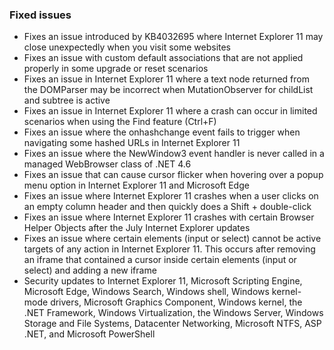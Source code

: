 ### Fixed issues
- Fixes an issue introduced by KB4032695 where Internet Explorer 11 may close unexpectedly when you visit some websites
- Fixes an issue with custom default associations that are not applied properly in some upgrade or reset scenarios
- Fixes an issue in Internet Explorer 11 where a text node returned from the DOMParser may be incorrect when MutationObserver for childList and subtree is active
- Fixes an issue in Internet Explorer 11 where a crash can occur in limited scenarios when using the Find feature (Ctrl+F)
- Fixes an issue where the onhashchange event fails to trigger when navigating some hashed URLs in Internet Explorer 11
- Fixes an issue where the NewWindow3 event handler is never called in a managed WebBrowser class of .NET 4.6
- Fixes an issue that can cause cursor flicker when hovering over a popup menu option in Internet Explorer 11 and Microsoft Edge
- Fixes an issue where Internet Explorer 11 crashes when a user clicks on an empty column header and then quickly does a Shift + double-click
- Fixes an issue where Internet Explorer 11 crashes with certain Browser Helper Objects after the July Internet Explorer updates
- Fixes an issue where certain elements (input or select) cannot be active targets of any action in Internet Explorer 11. This occurs after removing an iframe that contained a cursor inside certain elements (input or select) and adding a new iframe
- Security updates to Internet Explorer 11, Microsoft Scripting Engine, Microsoft Edge, Windows Search, Windows shell, Windows kernel-mode drivers, Microsoft Graphics Component, Windows kernel, the .NET Framework, Windows Virtualization, the Windows Server, Windows Storage and File Systems, Datacenter Networking, Microsoft NTFS, ASP .NET, and Microsoft PowerShell